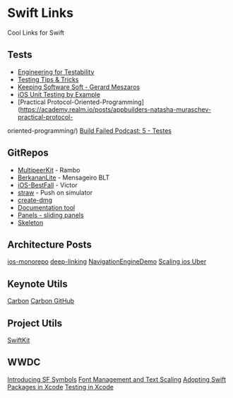 # Swift Links
Cool Links for Swift


## Tests

- [Engineering for Testability](https://developer.apple.com/videos/play/wwdc2017/414/)
- [Testing Tips & Tricks](https://developer.apple.com/videos/play/wwdc2018/417)
- [Keeping Software Soft - Gerard Meszaros](https://www.youtube.com/watch?v=JwE2DkSGxro)
- [iOS Unit Testing by Example](https://pragprog.com/book/jrlegios/ios-unit-testing-by-example)
- [Practical Protocol-Oriented-Programming](https://academy.realm.io/posts/appbuilders-natasha-muraschev-practical-protocol-

oriented-programming/)
[Build Failed Podcast: 5 - Testes](https://open.spotify.com/episode/2NL2893NhtmnWf9uSQ3V89?si=TT2yc-1oTGquNJXGcbRYJQ)


## GitRepos

- [MultipeerKit](https://github.com/insidegui/MultipeerKit) - Rambo
- [BerkananLite](https://github.com/zssz/BerkananLite) - Mensageiro BLT
- [iOS-BestFall](https://github.com/victorpanitz/iOS-BestFall) - Victor
- [straw](https://github.com/maxgoedjen/straw) - Push on simulator
- [create-dmg](https://github.com/sindresorhus/create-dmg)
- [Documentation tool](https://github.com/bow-swift/nef)
- [Panels - sliding panels](https://github.com/antoniocasero/Panels)
- [Skeleton](https://github.com/gonzalonunez/Skeleton)

## Architecture Posts

[ios-monorepo](https://eng.uber.com/ios-monorepo/)
[deep-linking](https://medium.com/@albertodebo/deep-linking-at-scale-on-ios-1dd8789c389f)
[NavigationEngineDemo](https://github.com/justeat/NavigationEngineDemo)
[Scaling ios Uber](https://atscaleconference.com/videos/blazing-fast-scaling-ios-at-uber/)

## Keynote Utils

[Carbon](https://carbon.now.sh/)
[Carbon GitHub](https://github.com/carbon-app/carbon)

## Project Utils

[SwiftKit](https://github.com/SvenTiigi/SwiftKit)

## WWDC

[Introducing SF Symbols](https://developer.apple.com/videos/play/wwdc2019/206/)
[Font Management and Text Scaling](https://developer.apple.com/videos/play/wwdc2019/227)
[Adopting Swift Packages in Xcode](https://developer.apple.com/videos/play/wwdc2019/408/)
[Testing in Xcode](https://developer.apple.com/videos/play/wwdc2019/413/)


